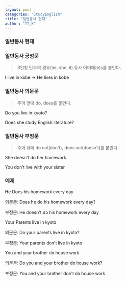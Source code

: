 ```yaml
---
layout: post
categories: "StudyEnglish"
title: "일반동사 현재"
author: "TY_K"
---
```


### 일반동사 현재

### 일반동사 긍정문
> 3인칭 단수의 경우(he, she, it) 동사 어미에(e)s를 붙인다.

I live in kobe -> He lives in kobe

### 일반동사 의문문
> 주어 앞에 do, does를 붙인다.

Do you live in kyoto?

Does she study English literature?

### 일반동사 부정문
> 주어 뒤에 do not(don't), does not(doesn't)를 붙인다.

She doesn't do her homework

You don't live with your sister

### 예제

He Does his homework every day

의문문: Does he do his homework every day?

부정문: He doesn't do his homework every day

Your Parents live in kyoto

의문문: Do your parents live in kyoto?

부정문: Your parents don't live in kyoto

You and your brother do house work

의문문: Do you and your brother do house work?

부정문: You and your brother don't do house work